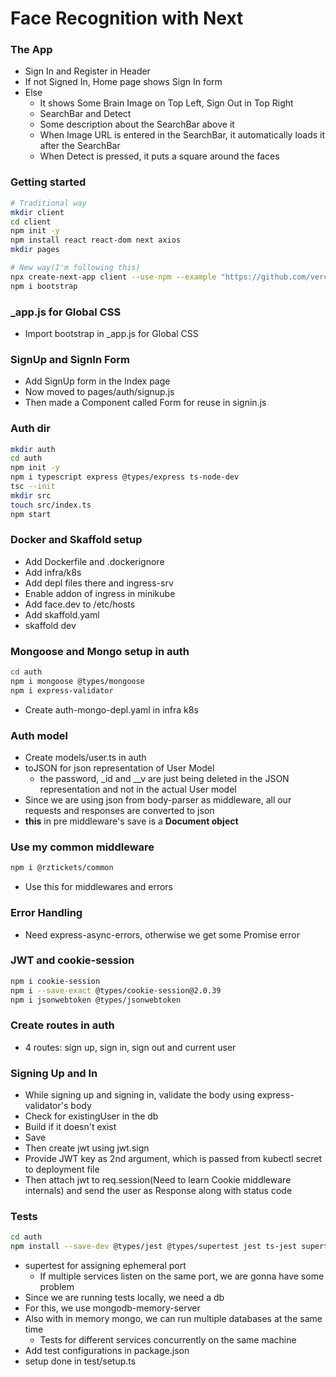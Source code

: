 # Face Recognition with Next

### The App

* Sign In and Register in Header
* If not Signed In, Home page shows Sign In form
* Else
  * It shows Some Brain Image on Top Left, Sign Out in Top Right
  * SearchBar and Detect
  * Some description about the SearchBar above it
  * When Image URL is entered in the SearchBar, it automatically loads it after the SearchBar
  * When Detect is pressed, it puts a square around the faces
### Getting started

```sh
# Traditional way
mkdir client
cd client
npm init -y
npm install react react-dom next axios
mkdir pages

# New way(I'm following this)
npx create-next-app client --use-npm --example "https://github.com/vercel/next-learn-starter/tree/master/learn-starter"
npm i bootstrap
```

### _app.js for Global CSS

* Import bootstrap in _app.js for Global CSS

### SignUp and SignIn Form

* Add SignUp form in the Index page
* Now moved to pages/auth/signup.js
* Then made a Component called Form for reuse in signin.js

### Auth dir

```sh
mkdir auth
cd auth
npm init -y
npm i typescript express @types/express ts-node-dev
tsc --init
mkdir src
touch src/index.ts
npm start
```

### Docker and Skaffold setup

* Add Dockerfile and .dockerignore
* Add infra/k8s
* Add depl files there and ingress-srv
* Enable addon of ingress in minikube
* Add face.dev to /etc/hosts
* Add skaffold.yaml
* skaffold dev

### Mongoose and Mongo setup in auth

```sh
cd auth
npm i mongoose @types/mongoose
npm i express-validator
```
* Create auth-mongo-depl.yaml in infra k8s

### Auth model

* Create models/user.ts in auth
* toJSON for json representation of User Model
  * the password, _id and __v are just being deleted in the JSON representation and not in the actual User model
* Since we are using json from body-parser as middleware, all our requests and responses are converted to json
* **this** in pre middleware's save is a **Document object**
### Use my common middleware

```sh
npm i @rztickets/common
```
* Use this for middlewares and errors

### Error Handling

* Need express-async-errors, otherwise we get some Promise error

### JWT and cookie-session

```sh
npm i cookie-session 
npm i --save-exact @types/cookie-session@2.0.39
npm i jsonwebtoken @types/jsonwebtoken
```

### Create routes in auth 

* 4 routes: sign up, sign in, sign out and current user

### Signing Up and In

* While signing up and signing in, validate the body using express-validator's body
* Check for existingUser in the db
* Build if it doesn't exist
* Save 
* Then create jwt using jwt.sign 
* Provide JWT key as 2nd argument, which is passed from kubectl secret to deployment file
* Then attach jwt to req.session(Need to learn Cookie middleware internals) and send the user as Response along with status code

### Tests
```sh
cd auth
npm install --save-dev @types/jest @types/supertest jest ts-jest supertest mongodb-memory-server
```
* supertest for assigning ephemeral port
  * If multiple services listen on the same port, we are gonna have some problem
* Since we are running tests locally, we need a db
* For this, we use mongodb-memory-server
* Also with in memory mongo, we can run multiple databases at the same time
  * Tests for different services concurrently on the same machine
* Add test configurations in package.json
* setup done in test/setup.ts